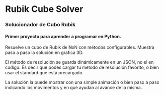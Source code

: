 # Rubik Cube Solver

### Solucionador de Cubo Rubik

#### Primer proyecto para aprender a programar en Python.



Resuelve un cubo de Rubik de NxN con métodos configurables. Muestra paso a paso la solución en grafica 3D.

El método de resolución se guarda dinámicamente en un JSON, no el en codigo. Es decir que podes cargar tu metodo de resolución favorito, o bien usar el standard que está precargado.

La solución la puede mostrar con una simple animación o bien paso a paso indicando los movimentos y en qué ayudan al avance de la misma.
